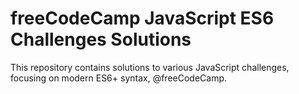 # freeCodeCamp JavaScript ES6 Challenges Solutions

This repository contains solutions to various JavaScript challenges, focusing on modern ES6+ syntax, @freeCodeCamp.
